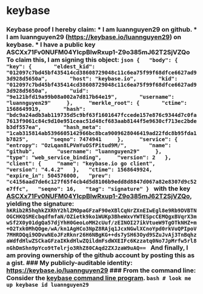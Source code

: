 # keybase
### Keybase proof  I hereby claim:    * I am luannguyen29 on github.   * I am luannguyen29 (https://keybase.io/luannguyen29) on keybase.   * I have a public key ASCXx71Fv0NUFM04YIcpBIwRxup1-Z9o385mJ62T2SjVZQo  To claim this, I am signing this object:  ```json {   "body": {     "key": {       "eldest_kid": "012097c7bd45bf435414cd38608729048c11c6ea75f99f68dfce6627ad93d928d5650a",       "host": "keybase.io",       "kid": "012097c7bd45bf435414cd38608729048c11c6ea75f99f68dfce6627ad93d928d5650a",       "uid": "9e121bfd19a99b08a002a7d817b64e19",       "username": "luannguyen29"     },     "merkle_root": {       "ctime": 1568649919,       "hash": "bdc9a24adb3ab119735d5c9bf63f1601647fccede157e876c9344d7c0fa7613f9061c84c9d10e951ceac51d48cf683aab8144f5e9630cf713ec2bdeb3df557ea",       "hash_meta": "1cab315814ab5396605142966bc8bca9009628046419ad22fdc8b95fda1b7825",       "seqno": 7474941     },     "service": {       "entropy": "OzLqan8LPVmYuOSfPitud9M/",       "name": "github",       "username": "luannguyen29"     },     "type": "web_service_binding",     "version": 2   },   "client": {     "name": "keybase.io go client",     "version": "4.4.2"   },   "ctime": 1568649924,   "expire_in": 504576000,   "prev": "c4156aad7de6c127f65f4cb4d5d8106b9edd8d8847d067a82e8307d9c52e7ffc",   "seqno": 16,   "tag": "signature" } ```  with the key [ASCXx71Fv0NUFM04YIcpBIwRxup1-Z9o385mJ62T2SjVZQo](https://keybase.io/luannguyen29), yielding the signature:  ``` hKRib2R5hqhkZXRhY2hlZMOpaGFzaF90eXBlCqNrZXnEIwEgl8e9Rb9DVBTNOGCHKQSMEcbqdfmfaN/OZietk9ko1WUKp3BheWxvYWTESpcCEMQgxBVqrX3mwSf2X0y01dgQa57djYhH0GeoLoMH2cUuf/zEINOI27ikVtueW9TgOTkNHZ+m+O2Txk0MhQOge/wA/kn1AgHCo3NpZ8RAjq1JcxNGwlXCnoYpd0rkVuQPIpoV7MHRDQqi9ODvwNEoJFzRknr26H6NBgKG++ds7ySH63Oyd9SZuJvAj3TnBqhzaWdfdHlwZSCkaGFzaIKkdHlwZQildmFsdWXEIFc6Kzzatq0No7JpMrfw5rl8nGhDmShn9pYco9tTelrjo3RhZ80CAqd2ZXJzaW9uAQ==  ```  And finally, I am proving ownership of the github account by posting this as a gist.  ### My publicly-auditable identity:  https://keybase.io/luannguyen29  ### From the command line:  Consider the [keybase command line program](https://keybase.io/download).  ```bash # look me up keybase id luannguyen29 ```
